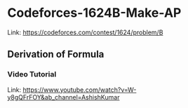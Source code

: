 # Codeforces-1624B-Make-AP
Link: https://codeforces.com/contest/1624/problem/B
## Derivation of Formula

### Video Tutorial
Link: https://www.youtube.com/watch?v=W-y8gQFrFOY&ab_channel=AshishKumar
